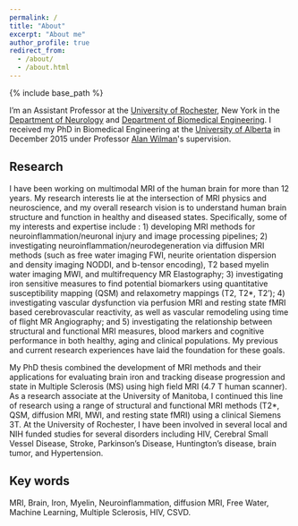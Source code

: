 ```yaml
---
permalink: /
title: "About"
excerpt: "About me"
author_profile: true
redirect_from: 
  - /about/
  - /about.html
---
```


{% include base_path %}

I’m an Assistant Professor at the [University of Rochester](https://www.rochester.edu/), New York in the [Department of Neurology](https://www.urmc.rochester.edu/neurology.aspx) and [Department of Biomedical Engineering](http://www.hajim.rochester.edu/bme/). I received my PhD in Biomedical Engineering at the [University of Alberta](https://www.ualberta.ca/index.html) in December 2015 under Professor [Alan Wilman](https://www.ualberta.ca/biomedical-engineering/research/peter-s-allen-mr-research-centre/research-team/dr-alan-wilman.html)'s supervision. 

## Research
I have been working on multimodal MRI of the human brain for more than 12 years. My research interests lie at the intersection of MRI physics and neuroscience, and my overall research vision is to understand human brain structure and function in healthy and diseased states. Specifically, some of my interests and expertise include : 1) developing MRI methods for neuroinflammation/neuronal injury and image processing pipelines; 2) investigating neuroinflammation/neurodegeneration via diffusion MRI methods (such as free water imaging FWI, neurite orientation dispersion and density imaging NODDI, and b-tensor encoding), T2 based myelin water imaging MWI, and multifrequency MR Elastography; 3) investigating iron sensitive measures to find potential biomarkers using quantitative susceptibility mapping (QSM) and relaxometry mappings (T2, T2*, T2’); 4) investigating vascular dysfunction via perfusion MRI and resting state fMRI based cerebrovascular reactivity, as well as vascular remodeling using time of flight MR Angiography; and 5) investigating the relationship between structural and functional MRI measures, blood markers and cognitive performance in both healthy, aging and clinical populations. My previous and current research experiences have laid the foundation for these goals. 

My PhD thesis combined the development of MRI methods and their applications for evaluating brain iron and tracking disease progression and state in Multiple Sclerosis (MS) using high field MRI (4.7 T human scanner). As a research associate at the University of Manitoba, I continued this line of research using a range of structural and functional MRI methods (T2*, QSM, diffusion MRI, MWI, and resting state fMRI) using a clinical Siemens 3T. At the University of Rochester, I have been involved in several local and NIH funded studies for several disorders including HIV, Cerebral Small Vessel Disease, Stroke, Parkinson’s Disease, Huntington’s disease, brain tumor, and Hypertension.


## Key words
MRI, Brain, Iron, Myelin, Neuroinflammation, diffusion MRI, Free Water, Machine Learning, Multiple Sclerosis, HIV, CSVD. 
